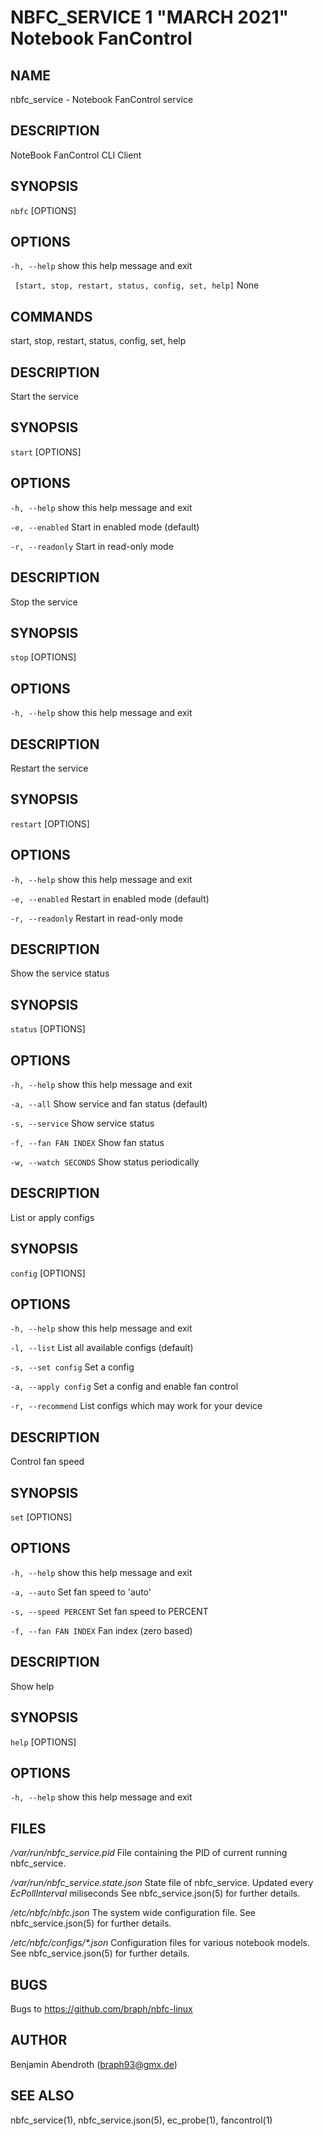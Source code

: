 NBFC\_SERVICE 1 "MARCH 2021" Notebook FanControl
================================================

NAME
----

nbfc\_service - Notebook FanControl service

DESCRIPTION
-----------

NoteBook FanControl CLI Client

SYNOPSIS
--------

`nbfc` [OPTIONS]

OPTIONS
-------

  `-h, --help`
    show this help message and exit

  ` [start, stop, restart, status, config, set, help]`
    None


COMMANDS
---------

start, stop, restart, status, config, set, help

DESCRIPTION
-----------

Start the service

SYNOPSIS
--------

`start` [OPTIONS]

OPTIONS
-------

  `-h, --help`
    show this help message and exit

  `-e, --enabled`
    Start in enabled mode (default)

  `-r, --readonly`
    Start in read-only mode



DESCRIPTION
-----------

Stop the service

SYNOPSIS
--------

`stop` [OPTIONS]

OPTIONS
-------

  `-h, --help`
    show this help message and exit



DESCRIPTION
-----------

Restart the service

SYNOPSIS
--------

`restart` [OPTIONS]

OPTIONS
-------

  `-h, --help`
    show this help message and exit

  `-e, --enabled`
    Restart in enabled mode (default)

  `-r, --readonly`
    Restart in read-only mode



DESCRIPTION
-----------

Show the service status

SYNOPSIS
--------

`status` [OPTIONS]

OPTIONS
-------

  `-h, --help`
    show this help message and exit

  `-a, --all`
    Show service and fan status (default)

  `-s, --service`
    Show service status

  `-f, --fan FAN INDEX`
    Show fan status

  `-w, --watch SECONDS`
    Show status periodically



DESCRIPTION
-----------

List or apply configs

SYNOPSIS
--------

`config` [OPTIONS]

OPTIONS
-------

  `-h, --help`
    show this help message and exit

  `-l, --list`
    List all available configs (default)

  `-s, --set config`
    Set a config

  `-a, --apply config`
    Set a config and enable fan control

  `-r, --recommend`
    List configs which may work for your device



DESCRIPTION
-----------

Control fan speed

SYNOPSIS
--------

`set` [OPTIONS]

OPTIONS
-------

  `-h, --help`
    show this help message and exit

  `-a, --auto`
    Set fan speed to 'auto'

  `-s, --speed PERCENT`
    Set fan speed to PERCENT

  `-f, --fan FAN INDEX`
    Fan index (zero based)



DESCRIPTION
-----------

Show help

SYNOPSIS
--------

`help` [OPTIONS]

OPTIONS
-------

  `-h, --help`
    show this help message and exit



FILES
-----

*/var/run/nbfc_service.pid*
  File containing the PID of current running nbfc\_service.

*/var/run/nbfc_service.state.json*
  State file of nbfc\_service. Updated every *EcPollInterval* miliseconds See nbfc\_service.json(5) for further details.

*/etc/nbfc/nbfc.json*
  The system wide configuration file. See nbfc\_service.json(5) for further details.

*/etc/nbfc/configs/\*.json*
  Configuration files for various notebook models. See nbfc\_service.json(5) for further details.

BUGS
----

Bugs to https://github.com/braph/nbfc-linux

AUTHOR
------

Benjamin Abendroth (braph93@gmx.de)

SEE ALSO
--------

nbfc_service(1), nbfc\_service.json(5), ec_probe(1), fancontrol(1)